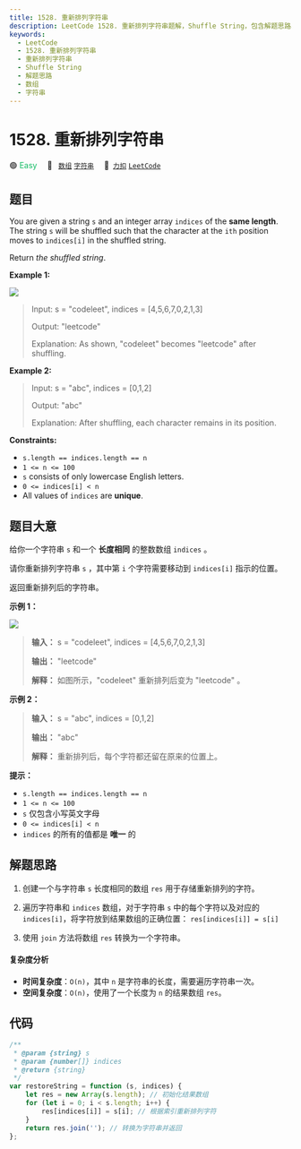 ```yaml
---
title: 1528. 重新排列字符串
description: LeetCode 1528. 重新排列字符串题解，Shuffle String，包含解题思路、复杂度分析以及完整的 JavaScript 代码实现。
keywords:
  - LeetCode
  - 1528. 重新排列字符串
  - 重新排列字符串
  - Shuffle String
  - 解题思路
  - 数组
  - 字符串
---
```


# 1528. 重新排列字符串

🟢 <font color=#15bd66>Easy</font>&emsp; 🔖&ensp; [`数组`](/tag/array.md) [`字符串`](/tag/string.md)&emsp; 🔗&ensp;[`力扣`](https://leetcode.cn/problems/shuffle-string) [`LeetCode`](https://leetcode.com/problems/shuffle-string)

## 题目

You are given a string `s` and an integer array `indices` of the **same
length**. The string `s` will be shuffled such that the character at the `ith`
position moves to `indices[i]` in the shuffled string.

Return _the shuffled string_.

**Example 1:**

![](https://assets.leetcode.com/uploads/2020/07/09/q1.jpg)

> Input: s = "codeleet", indices = [4,5,6,7,0,2,1,3]
>
> Output: "leetcode"
>
> Explanation: As shown, "codeleet" becomes "leetcode" after shuffling.

**Example 2:**

> Input: s = "abc", indices = [0,1,2]
>
> Output: "abc"
>
> Explanation: After shuffling, each character remains in its position.

**Constraints:**

- `s.length == indices.length == n`
- `1 <= n <= 100`
- `s` consists of only lowercase English letters.
- `0 <= indices[i] < n`
- All values of `indices` are **unique**.

## 题目大意

给你一个字符串 `s` 和一个 **长度相同** 的整数数组 `indices` 。

请你重新排列字符串 `s` ，其中第 `i` 个字符需要移动到 `indices[i]` 指示的位置。

返回重新排列后的字符串。

**示例 1：**

![](https://assets.leetcode-cn.com/aliyun-lc-upload/uploads/2020/07/26/q1.jpg)

> **输入：** s = "codeleet", indices = [4,5,6,7,0,2,1,3]
>
> **输出：** "leetcode"
>
> **解释：** 如图所示，"codeleet" 重新排列后变为 "leetcode" 。

**示例 2：**

> **输入：** s = "abc", indices = [0,1,2]
>
> **输出：** "abc"
>
> **解释：** 重新排列后，每个字符都还留在原来的位置上。

**提示：**

- `s.length == indices.length == n`
- `1 <= n <= 100`
- `s` 仅包含小写英文字母
- `0 <= indices[i] < n`
- `indices` 的所有的值都是 **唯一** 的

## 解题思路

1. 创建一个与字符串 `s` 长度相同的数组 `res` 用于存储重新排列的字符。

2. 遍历字符串和 `indices` 数组，对于字符串 `s` 中的每个字符以及对应的 `indices[i]`，将字符放到结果数组的正确位置：
   `res[indices[i]] = s[i]`
3. 使用 `join` 方法将数组 `res` 转换为一个字符串。

#### 复杂度分析

- **时间复杂度**：`O(n)`，其中 `n` 是字符串的长度，需要遍历字符串一次。
- **空间复杂度**：`O(n)`，使用了一个长度为 `n` 的结果数组 `res`。

## 代码

```javascript
/**
 * @param {string} s
 * @param {number[]} indices
 * @return {string}
 */
var restoreString = function (s, indices) {
	let res = new Array(s.length); // 初始化结果数组
	for (let i = 0; i < s.length; i++) {
		res[indices[i]] = s[i]; // 根据索引重新排列字符
	}
	return res.join(''); // 转换为字符串并返回
};
```

